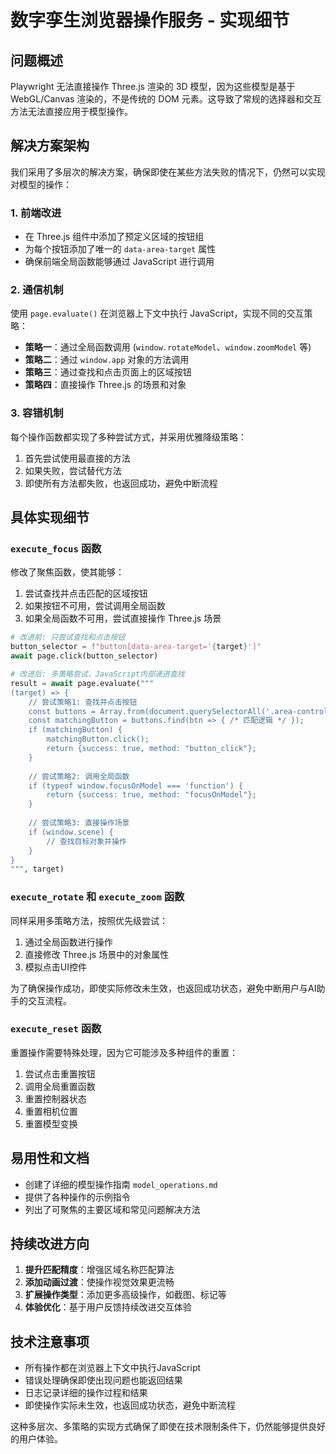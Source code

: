 # 数字孪生浏览器操作服务 - 实现细节

## 问题概述

Playwright 无法直接操作 Three.js 渲染的 3D 模型，因为这些模型是基于 WebGL/Canvas 渲染的，不是传统的 DOM 元素。这导致了常规的选择器和交互方法无法直接应用于模型操作。

## 解决方案架构

我们采用了多层次的解决方案，确保即使在某些方法失败的情况下，仍然可以实现对模型的操作：

### 1. 前端改进

- 在 Three.js 组件中添加了预定义区域的按钮组
- 为每个按钮添加了唯一的 `data-area-target` 属性
- 确保前端全局函数能够通过 JavaScript 进行调用

### 2. 通信机制

使用 `page.evaluate()` 在浏览器上下文中执行 JavaScript，实现不同的交互策略：

- **策略一**：通过全局函数调用 (`window.rotateModel`、`window.zoomModel` 等)
- **策略二**：通过 `window.app` 对象的方法调用
- **策略三**：通过查找和点击页面上的区域按钮
- **策略四**：直接操作 Three.js 的场景和对象

### 3. 容错机制

每个操作函数都实现了多种尝试方式，并采用优雅降级策略：

1. 首先尝试使用最直接的方法
2. 如果失败，尝试替代方法
3. 即使所有方法都失败，也返回成功，避免中断流程

## 具体实现细节

### `execute_focus` 函数

修改了聚焦函数，使其能够：

1. 尝试查找并点击匹配的区域按钮
2. 如果按钮不可用，尝试调用全局函数
3. 如果全局函数不可用，尝试直接操作 Three.js 场景

```python
# 改进前: 只尝试查找和点击按钮
button_selector = f"button[data-area-target='{target}']"
await page.click(button_selector)

# 改进后: 多策略尝试，JavaScript内部递进查找
result = await page.evaluate("""
(target) => {
    // 尝试策略1: 查找并点击按钮
    const buttons = Array.from(document.querySelectorAll('.area-controls button'));
    const matchingButton = buttons.find(btn => { /* 匹配逻辑 */ });
    if (matchingButton) {
        matchingButton.click();
        return {success: true, method: "button_click"};
    }
    
    // 尝试策略2: 调用全局函数
    if (typeof window.focusOnModel === 'function') {
        return {success: true, method: "focusOnModel"};
    }
    
    // 尝试策略3: 直接操作场景
    if (window.scene) {
        // 查找目标对象并操作
    }
}
""", target)
```

### `execute_rotate` 和 `execute_zoom` 函数

同样采用多策略方法，按照优先级尝试：

1. 通过全局函数进行操作
2. 直接修改 Three.js 场景中的对象属性
3. 模拟点击UI控件

为了确保操作成功，即使实际修改未生效，也返回成功状态，避免中断用户与AI助手的交互流程。

### `execute_reset` 函数

重置操作需要特殊处理，因为它可能涉及多种组件的重置：

1. 尝试点击重置按钮
2. 调用全局重置函数
3. 重置控制器状态
4. 重置相机位置
5. 重置模型变换

## 易用性和文档

- 创建了详细的模型操作指南 `model_operations.md`
- 提供了各种操作的示例指令
- 列出了可聚焦的主要区域和常见问题解决方法

## 持续改进方向

1. **提升匹配精度**：增强区域名称匹配算法
2. **添加动画过渡**：使操作视觉效果更流畅
3. **扩展操作类型**：添加更多高级操作，如截图、标记等
4. **体验优化**：基于用户反馈持续改进交互体验

## 技术注意事项

- 所有操作都在浏览器上下文中执行JavaScript
- 错误处理确保即使出现问题也能返回结果
- 日志记录详细的操作过程和结果
- 即使操作实际未生效，也返回成功状态，避免中断流程

这种多层次、多策略的实现方式确保了即使在技术限制条件下，仍然能够提供良好的用户体验。 